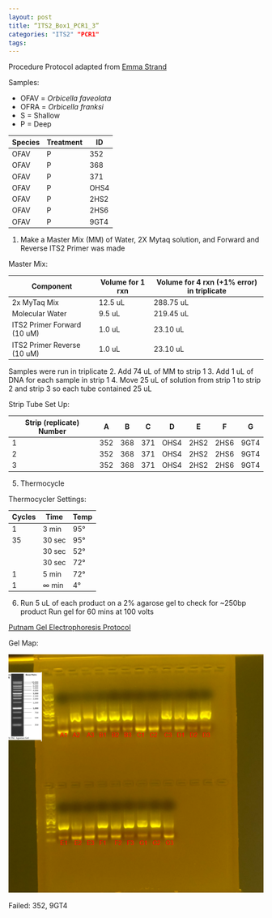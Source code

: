 ```yaml
---
layout: post
title: “ITS2_Box1_PCR1_3”
categories: "ITS2" "PCR1"
tags: 
---
```


Procedure
Protocol adapted from [Emma Strand](https://emmastrand.github.io/EmmaStrand_Notebook/16s,-ITS2,-23s-PCR-Protocol-Testing/)

Samples:
- OFAV = *Orbicella faveolata*
- OFRA = *Orbicella franksi*
- S = Shallow
- P = Deep

| Species | Treatment | ID   |
|---------|-----------|------|
| OFAV    | P         | 352  |
| OFAV    | P         | 368  |
| OFAV    | P         | 371  |
| OFAV    | P         | OHS4 |
| OFAV    | P         | 2HS2 |
| OFAV    | P         | 2HS6 |
| OFAV    | P         | 9GT4 |

1. Make a Master Mix (MM) of Water, 2X Mytaq solution, and Forward and Reverse ITS2 Primer was made

Master Mix:

| Component                   | Volume for 1 rxn | Volume for 4 rxn (+1% error) in triplicate |
|-----------------------------|------------------|--------------------------------------------|
| 2x MyTaq Mix                | 12.5 uL          | 288.75 uL                                  |
| Molecular Water             | 9.5 uL           | 219.45 uL                                  |
| ITS2 Primer Forward (10 uM) | 1.0 uL           | 23.10 uL                                   |
| ITS2 Primer Reverse (10 uM) | 1.0 uL           | 23.10 uL                                   |

Samples were run in triplicate
2. Add 74 uL of MM to strip 1
3. Add 1 uL of DNA for each sample in strip 1
4. Move 25 uL of solution from strip 1 to strip 2 and strip 3 so each tube contained 25 uL

Strip Tube Set Up:

| Strip (replicate) Number | A   | B   | C   | D    | E    | F    | G    |
|--------------------------|-----|-----|-----|------|------|------|------|
| 1                        | 352 | 368 | 371 | OHS4 | 2HS2 | 2HS6 | 9GT4 |
| 2                        | 352 | 368 | 371 | OHS4 | 2HS2 | 2HS6 | 9GT4 |
| 3                        | 352 | 368 | 371 | OHS4 | 2HS2 | 2HS6 | 9GT4 |

5. Thermocycle

Thermocycler Settings:

| Cycles | Time   | Temp |
|--------|--------|------|
| 1 	   | 3 min  | 95°  |
| 35     | 30 sec | 95°  |
|        | 30 sec | 52°  |
|        | 30 sec | 72°  |
| 1      | 5 min  | 72°  |
| 1      | ∞ min  | 4°   |

6. Run 5 uL of each product on a 2% agarose gel to check for ~250bp product
   Run gel for 60 mins at 100 volts

[Putnam Gel Electrophoresis Protocol](https://emmastrand.github.io/EmmaStrand_Notebook/Gel-Electrophoresis-Protocol/)


Gel Map:

![](https://raw.githubusercontent.com/wdunster/WDPrada_Lab_Notebook/master/images/ITS2_Gel3.png)

Failed: 352, 9GT4
